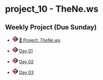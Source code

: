 # project_10 - TheNe.ws

## Weekly Project (Due Sunday)
- ![FSA](/logo.png) [🔬 Project: *TheNe.ws*](https://learn.fullstackacademy.com/workshop/5e8474b9936cb6000447f3a3/landing)

- ![FSA](/logo.png) [Day 01](day_01)
- ![FSA](/logo.png) [Day 02](day_02)
- ![FSA](/logo.png) [Day 03](day_03)